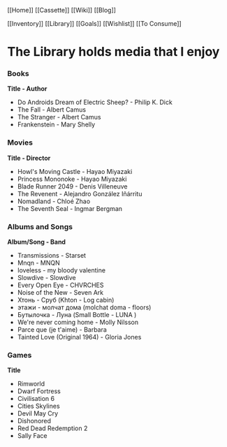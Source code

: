 [[Home]]
[[Cassette]]
[[Wiki]]
[[Blog]]

[[Inventory]]
[[Library]]
[[Goals]]
[[Wishlist]]
[[To Consume]]

# The Library holds media that I enjoy
### Books
**Title - Author**
-   Do Androids Dream of Electric Sheep? - Philip K. Dick
-   The Fall - Albert Camus
-   The Stranger - Albert Camus
-   Frankenstein - Mary Shelly

### Movies
**Title - Director**
-   Howl's Moving Castle - Hayao Miyazaki
-   Princess Mononoke - Hayao Miyazaki
-   Blade Runner 2049 - Denis Villeneuve
-   The Revenent - Alejandro González Iñárritu
-   Nomadland - Chloé Zhao
-   The Seventh Seal - Ingmar Bergman

### Albums and Songs
**Album/Song - Band**
-   Transmissions - Starset
-   Mnqn - MNQN
-   loveless - my bloody valentine
-   Slowdive - Slowdive
-   Every Open Eye - CHVRCHES
-   Noise of the New - Seven Ark
-   Хтонь - Сруб (Khton - Log cabin)
-   этажи - молчат дома (molchat doma - floors)
-   Бутылочка - Луна (Small Bottle - LUNA )
-   We're never coming home - Molly Nilsson
-   Parce que (je t'aime) - Barbara
-   Tainted Love (Original 1964) - Gloria Jones


### Games
**Title**
-   Rimworld
-   Dwarf Fortress
-   Civilisation 6
-   Cities Skylines
-   Devil May Cry
-   Dishonored
-   Red Dead Redemption 2
-   Sally Face